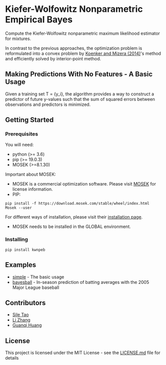# Kiefer-Wolfowitz Nonparametric Empirical Bayes
Compute the Kiefer-Wolfowitz nonparametric maximum likelihood estimator for mixtures. 

In contrast to the previous approaches, the optimization problem is reformulated into a convex problem by 
[Koenker and Mizera (2014)](http://www.stat.ualberta.ca/~mizera/Preprints/brown.pdf)'s method and efficiently solved by 
interior-point method.

## Making Predictions With No Features - A Basic Usage
Given a training set T = {y_i}, the algorithm provides a way to construct a predictor of future y-values such that the sum 
of squared errors between observations and predictors is minimized.  

## Getting Started
### Prerequisites 
You will need:
* python (>= 3.6)
* pip (>= 19.0.3)
* MOSEK (>=8.1.30) 

Important about MOSEK:
* MOSEK is a commercial optimization software. Please visit [MOSEK](https://www.mosek.com/) for license information.
* PIP: 
```
pip install -f https://download.mosek.com/stable/wheel/index.html Mosek --user
``` 
For different ways of installation, please visit their [installation page](https://docs.mosek.com/8.1/pythonapi/install-interface.html).
* MOSEK needs to be installed in the GLOBAL environment. 
 


### Installing
```
pip install kwnpeb
```

## Examples
* [simple](https://github.com/sit836/KW_NPEB/tree/master/examples/simple) - The basic usage
* [bayesball](https://github.com/sit836/KW_NPEB/tree/master/examples/bayesball) - In-season prediction of batting averages with the 2005 Major
League baseball

## Contributors
* [Sile Tao](https://ca.linkedin.com/in/sile-tao-95523941)
* [Li Zhang](https://ca.linkedin.com/in/li-zhang-0350833b)
* [Guanqi Huang](https://ca.linkedin.com/in/guanqi-huang)

## License
This project is licensed under the MIT License - see the [LICENSE.md](LICENSE.md) file for details
